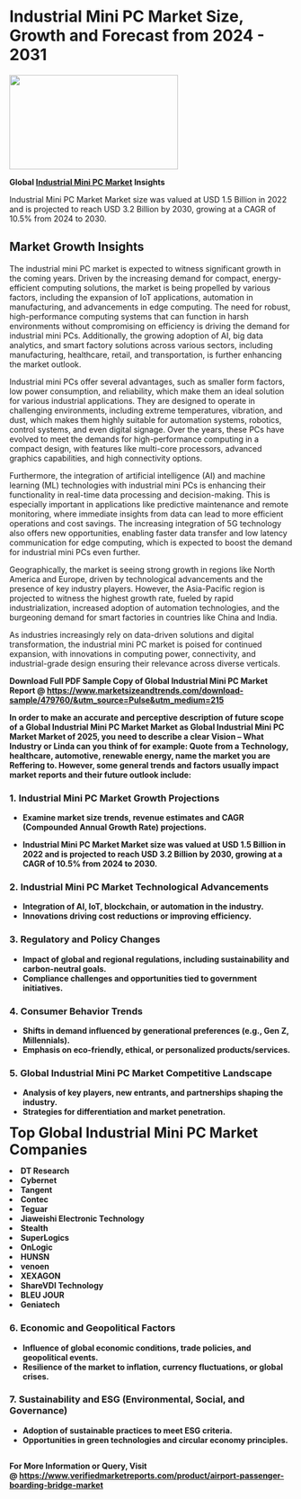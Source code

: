 <H1>Industrial Mini PC Market Size, Growth and Forecast from 2024 - 2031</H1><img class="aligncenter size-medium wp-image-584254" src="https://thirdeyenews.in/wp-content/uploads/2024/09/Global-Market-Research-300x168.jpeg" alt="" width="300" height="168" /><p><strong>Global&nbsp;<a href="https://www.marketsizeandtrends.com/download-sample/479760/&amp;utm_source=Pulse&amp;utm_medium=215">Industrial Mini PC Market</a> Insights</strong></p><p>Industrial Mini PC Market Market size was valued at USD 1.5 Billion in 2022 and is projected to reach USD 3.2 Billion by 2030, growing at a CAGR of 10.5% from 2024 to 2030.</p><p><h2>Market Growth Insights</h2> <p>The industrial mini PC market is expected to witness significant growth in the coming years. Driven by the increasing demand for compact, energy-efficient computing solutions, the market is being propelled by various factors, including the expansion of IoT applications, automation in manufacturing, and advancements in edge computing. The need for robust, high-performance computing systems that can function in harsh environments without compromising on efficiency is driving the demand for industrial mini PCs. Additionally, the growing adoption of AI, big data analytics, and smart factory solutions across various sectors, including manufacturing, healthcare, retail, and transportation, is further enhancing the market outlook.</p> <p><strong></strong></p> <p>Industrial mini PCs offer several advantages, such as smaller form factors, low power consumption, and reliability, which make them an ideal solution for various industrial applications. They are designed to operate in challenging environments, including extreme temperatures, vibration, and dust, which makes them highly suitable for automation systems, robotics, control systems, and even digital signage. Over the years, these PCs have evolved to meet the demands for high-performance computing in a compact design, with features like multi-core processors, advanced graphics capabilities, and high connectivity options.</p> <p>Furthermore, the integration of artificial intelligence (AI) and machine learning (ML) technologies with industrial mini PCs is enhancing their functionality in real-time data processing and decision-making. This is especially important in applications like predictive maintenance and remote monitoring, where immediate insights from data can lead to more efficient operations and cost savings. The increasing integration of 5G technology also offers new opportunities, enabling faster data transfer and low latency communication for edge computing, which is expected to boost the demand for industrial mini PCs even further.</p> <p>Geographically, the market is seeing strong growth in regions like North America and Europe, driven by technological advancements and the presence of key industry players. However, the Asia-Pacific region is projected to witness the highest growth rate, fueled by rapid industrialization, increased adoption of automation technologies, and the burgeoning demand for smart factories in countries like China and India.</p> <p>As industries increasingly rely on data-driven solutions and digital transformation, the industrial mini PC market is poised for continued expansion, with innovations in computing power, connectivity, and industrial-grade design ensuring their relevance across diverse verticals.</p> <p><strong></p><p><span class=""><strong>Download Full PDF Sample Copy of Global Industrial Mini PC Market Report</strong> @ <a href="https://www.marketsizeandtrends.com/download-sample/479760/&amp;utm_source=Pulse&amp;utm_medium=215" target="_blank">https://www.marketsizeandtrends.com/download-sample/479760/&amp;utm_source=Pulse&amp;utm_medium=215</a></span></p><p>In order to make an accurate and perceptive description of future scope of a Global&nbsp;Industrial Mini PC Market Market as Global&nbsp;Industrial Mini PC Market Market of 2025, you need to describe a clear Vision &ndash; What Industry or Linda can you think of for example: Quote from a Technology, healthcare, automotive, renewable energy, name the market you are Reffering to. However, some general trends and factors usually impact market reports and their future outlook include:</p><h3>1.&nbsp;<strong>Industrial Mini PC Market Growth Projections</strong></h3><ul><li>Examine market size trends, revenue estimates and CAGR (Compounded Annual Growth Rate) projections.</li><li><p>Industrial Mini PC Market Market size was valued at USD 1.5 Billion in 2022 and is projected to reach USD 3.2 Billion by 2030, growing at a CAGR of 10.5% from 2024 to 2030.</p></li></ul><h3>2.&nbsp;<strong>Industrial Mini PC Market Technological Advancements</strong></h3><ul><li>Integration of AI, IoT, blockchain, or automation in the industry.</li><li>Innovations driving cost reductions or improving efficiency.</li></ul><h3>3.&nbsp;<strong>Regulatory and Policy Changes</strong></h3><ul><li>Impact of global and regional regulations, including sustainability and carbon-neutral goals.</li><li>Compliance challenges and opportunities tied to government initiatives.</li></ul><h3>4.&nbsp;<strong>Consumer Behavior Trends</strong></h3><ul><li>Shifts in demand influenced by generational preferences (e.g., Gen Z, Millennials).</li><li>Emphasis on eco-friendly, ethical, or personalized products/services.</li></ul><h3>5.&nbsp;<strong>Global Industrial Mini PC Market Competitive Landscape</strong></h3><ul><li>Analysis of key players, new entrants, and partnerships shaping the industry.</li><li>Strategies for differentiation and market penetration.</li></ul><p data-pm-slice="1 1 []"><span style="color: inherit; font-family: inherit; font-size: 25px;">Top Global Industrial Mini PC Market Companies</span></p><div class="" data-test-id=""><p><li>DT Research</li><li> Cybernet</li><li> Tangent</li><li> Contec</li><li> Teguar</li><li> Jiaweishi Electronic Technology</li><li> Stealth</li><li> SuperLogics</li><li> OnLogic</li><li> HUNSN</li><li> venoen</li><li> XEXAGON</li><li> ShareVDI Technology</li><li> BLEU JOUR</li><li> Geniatech</li></p></div><h3>6.&nbsp;<strong>Economic and Geopolitical Factors</strong></h3><ul><li>Influence of global economic conditions, trade policies, and geopolitical events.</li><li>Resilience of the market to inflation, currency fluctuations, or global crises.</li></ul><h3>7.&nbsp;<strong>Sustainability and ESG (Environmental, Social, and Governance)</strong></h3><ul><li>Adoption of sustainable practices to meet ESG criteria.</li><li>Opportunities in green technologies and circular economy principles.</li></ul><h2><strong style="font-size: 14px;">For More Information or Query, Visit @&nbsp;</strong><a style="background-color: #ffffff; font-size: 14px;" href="https://www.marketsizeandtrends.com/report/industrial-mini-pc-market/" target="_blank">https://www.verifiedmarketreports.com/product/airport-passenger-boarding-bridge-market</a></h2>
